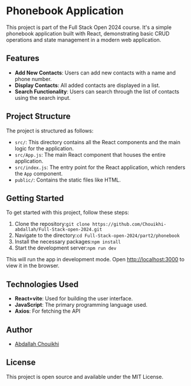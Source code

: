 # Phonebook Application

This project is part of the Full Stack Open 2024 course. It's a simple phonebook application built with React, demonstrating basic CRUD operations and state management in a modern web application.

## Features

- **Add New Contacts**: Users can add new contacts with a name and phone number.
- **Display Contacts**: All added contacts are displayed in a list.
- **Search Functionality**: Users can search through the list of contacts using the search input.

## Project Structure

The project is structured as follows:

- `src/`: This directory contains all the React components and the main logic for the application.
- `src/App.js`: The main React component that houses the entire application.
- `src/index.js`: The entry point for the React application, which renders the `App` component.
- `public/`: Contains the static files like HTML.

## Getting Started

To get started with this project, follow these steps:

1. Clone the repository:`git clone https://github.com/Chouikhi-abdallah/Full-Stack-open-2024.git`
2. Navigate to the directory:`cd Full-Stack-open-2024/part2/phonebook`
4. Install the necessary packages:`npm install`
5. Start the development server:`npm run dev`

   
This will run the app in development mode. Open [http://localhost:3000](http://localhost:3000) to view it in the browser.

## Technologies Used

- **React+vite**: Used for building the user interface.
- **JavaScript**: The primary programming language used.
- **Axios**: For fetching the API

## Author

- [Abdallah Chouikhi](https://github.com/Chouikhi-abdallah)

## License

This project is open source and available under the MIT License.



